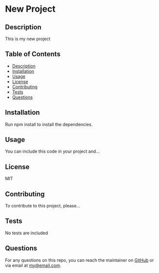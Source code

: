 # New Project
  ## Description
  This is my new project

  ## Table of Contents
  - [Description](#description)
  - [Installation](#installation)
  - [Usage](#usage)
  - [License](#license)
  - [Contributing](#contributing)
  - [Tests](#tests)
  - [Questions](#questions)

  ## Installation
  Run npm install to install the dependencies.

  ## Usage
  You can include this code in your project and...

  ## License
  MIT

  ## Contributing
  To contribute to this project, please...

  ## Tests
  No tests are included

  ## Questions
  For any questions on this repo, you can reach the maintainer on [GitHub](https://github.com/Stefan4D) or via email at my@email.com.
